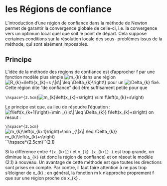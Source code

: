 # les Régions de confiance

  L’introduction d’une région de confiance dans la méthode de Newton permet de garantir
la convergence globale de celle-ci, i.e. la convergence vers un optimum local quel que soit
le point de départ. Cela suppose certaines conditions sur la résolution locale des sous-
problèmes issus de la méthode, qui sont aisément imposables.

## Principe
  L’idée de la méthode des régions de confiance est d’approcher f par une fonction
modèle plus simple ![``m_{k}``](https://render.githubusercontent.com/render/math?math=m_%7Bk%7D) dans une région ![``R_{k}=\left\{x_{k}+s ;\|s\| \leq \Delta_{k}\right\}``](https://render.githubusercontent.com/render/math?math=R_%7Bk%7D%3D%5Cleft%5C%7Bx_%7Bk%7D%2Bs%20%3B%5C%7Cs%5C%7C%20%5Cleq%20%5CDelta_%7Bk%7D%5Cright%5C%7D) pour un ![\Delta_{k}](https://render.githubusercontent.com/render/math?math=%5CDelta_%7Bk%7D) fixé.
Cette région dite “de confiance” doit être suffisament petite pour que

``\hspace*{2.5cm}``![``m_{k}\left(x_{k}+s\right) \sim f\left(x_{k}+s\right)``](https://render.githubusercontent.com/render/math?math=m_%7Bk%7D%5Cleft(x_%7Bk%7D%2Bs%5Cright)%20%5Csim%20f%5Cleft(x_%7Bk%7D%2Bs%5Cright))

   Le principe est que, au lieu de résoudre l’équation : ![``f\left(x_{k+1}\right)=\min _{\|x\| \leq \Delta_{k}} f\left(x_{k}+s\right)``](https://render.githubusercontent.com/render/math?math=f%5Cleft(x_%7Bk%2B1%7D%5Cright)%3D%5Cmin%20_%7B%5C%7Cx%5C%7C%20%5Cleq%20%5CDelta_%7Bk%7D%7D%20f%5Cleft(x_%7Bk%7D%2Bs%5Cright))
on résout :

``\hspace*{2.5cm}``![``m_{k}\left(x_{k+1}\right)=\min _{\|x\| \leq \Delta_{k}} m_{k}\left(x_{k}+s\right)``](https://render.githubusercontent.com/render/math?math=m_%7Bk%7D%5Cleft(x_%7Bk%2B1%7D%5Cright)%3D%5Cmin%20_%7B%5C%7Cx%5C%7C%20%5Cleq%20%5CDelta_%7Bk%7D%7D%20m_%7Bk%7D%5Cleft(x_%7Bk%7D%2Bs%5Cright)) ``\hspace*{2.5cm}``(2.1)

Si la différence entre ``f(x_{k+1})`` et ``m_{k} (x_{k+1} )`` est trop grande, on diminue le ``∆_{k}`` (et
donc la région de confiance) et on résout le modèle (2.1) à nouveau. Un avantage de cette
méthode est que toutes les directions sont prises en compte. Par contre, il faut faire attention
à ne pas trop s’éloigner de x_{k} ; en général, la fonction m k n’approche proprement f que
sur une région proche de x_{k} .




